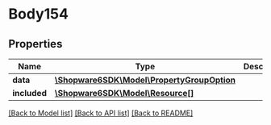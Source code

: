 # Body154

## Properties
Name | Type | Description | Notes
------------ | ------------- | ------------- | -------------
**data** | [**\Shopware6SDK\Model\PropertyGroupOption**](PropertyGroupOption.md) |  | [optional] 
**included** | [**\Shopware6SDK\Model\Resource[]**](Resource.md) |  | [optional] 

[[Back to Model list]](../../README.md#documentation-for-models) [[Back to API list]](../../README.md#documentation-for-api-endpoints) [[Back to README]](../../README.md)

